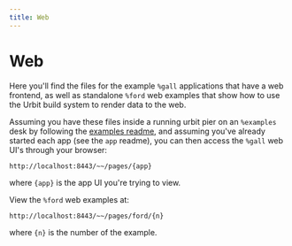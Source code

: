 ```yaml
---
title: Web
---
```


# Web

Here you'll find the files for the example `%gall` applications that have a web frontend, as well as standalone `%ford` web examples that show how to use the Urbit build system to render data to the web.

Assuming you have these files inside a running urbit pier on an `%examples` desk by following the [examples readme](/~~/readme), and assuming you've already started each app (see the `app` readme), you can then access the `%gall` web UI's through your browser:    

    http://localhost:8443/~~/pages/{app}

where `{app}` is the app UI you're trying to view.

View the `%ford` web examples at:

    http://localhost:8443/~~/pages/ford/{n}

where `{n}` is the number of the example.
